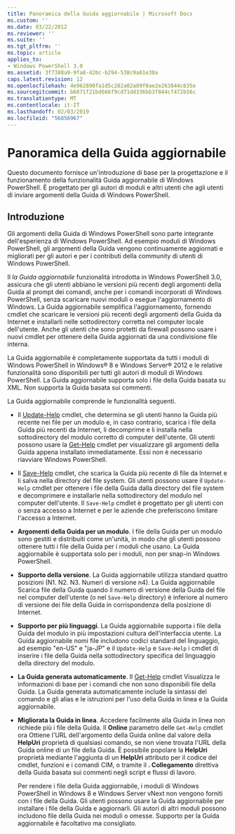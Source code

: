 ```yaml
---
title: Panoramica della Guida aggiornabile | Microsoft Docs
ms.custom: ''
ms.date: 03/22/2012
ms.reviewer: ''
ms.suite: ''
ms.tgt_pltfrm: ''
ms.topic: article
applies_to:
- Windows PowerShell 3.0
ms.assetid: 3f7388a9-9fa8-42bc-b294-538c9a01e30a
caps.latest.revision: 12
ms.openlocfilehash: 4e962890fa1d5c282a02a89f0ae2e263844c635e
ms.sourcegitcommit: b6871f21bd666f9cd71dd336bb3f844cf472b56c
ms.translationtype: MT
ms.contentlocale: it-IT
ms.lasthandoff: 02/03/2019
ms.locfileid: "56856967"
---
```

# <a name="updatable-help-overview"></a>Panoramica della Guida aggiornabile

Questo documento fornisce un'introduzione di base per la progettazione e il funzionamento della funzionalità Guida aggiornabile di Windows PowerShell. È progettato per gli autori di moduli e altri utenti che agli utenti di inviare argomenti della Guida di Windows PowerShell.

## <a name="introduction"></a>Introduzione

Gli argomenti della Guida di Windows PowerShell sono parte integrante dell'esperienza di Windows PowerShell. Ad esempio moduli di Windows PowerShell, gli argomenti della Guida vengono continuamente aggiornati e migliorati per gli autori e per i contributi della community di utenti di Windows PowerShell.

Il *la Guida aggiornabile* funzionalità introdotta in Windows PowerShell 3.0, assicura che gli utenti abbiano le versioni più recenti degli argomenti della Guida al prompt dei comandi, anche per i comandi incorporati di Windows PowerShell, senza scaricare nuovi moduli o esegue l'aggiornamento di Windows. La Guida aggiornabile semplifica l'aggiornamento, fornendo cmdlet che scaricare le versioni più recenti degli argomenti della Guida da Internet e installarli nelle sottodirectory corretta nel computer locale dell'utente. Anche gli utenti che sono protetti da firewall possono usare i nuovi cmdlet per ottenere della Guida aggiornati da una condivisione file interna.

La Guida aggiornabile è completamente supportata da tutti i moduli di Windows PowerShell in Windows® 8 e Windows Server® 2012 e le relative funzionalità sono disponibili per tutti gli autori di moduli di Windows PowerShell. La Guida aggiornabile supporta solo i file della Guida basata su XML. Non supporta la Guida basata sui commenti.

La Guida aggiornabile comprende le funzionalità seguenti.

- Il [Update-Help](/powershell/module/Microsoft.PowerShell.Core/Update-Help) cmdlet, che determina se gli utenti hanno la Guida più recente nei file per un modulo e, in caso contrario, scarica i file della Guida più recenti da Internet, li decomprime e li installa nella sottodirectory del modulo corretto di computer dell'utente. Gli utenti possono usare la [Get-Help](/powershell/module/Microsoft.PowerShell.Core/Update-Help) cmdlet per visualizzare gli argomenti della Guida appena installato immediatamente. Essi non è necessario riavviare Windows PowerShell.

- Il [Save-Help](/powershell/module/Microsoft.PowerShell.Core/Save-Help) cmdlet, che scarica la Guida più recente di file da Internet e li salva nella directory del file system. Gli utenti possono usare il `Update-Help` cmdlet per ottenere i file della Guida dalla directory del file system e decomprimere e installarle nella sottodirectory del modulo nel computer dell'utente. Il `Save-Help` cmdlet è progettato per gli utenti con o senza accesso a Internet e per le aziende che preferiscono limitare l'accesso a Internet.

- **Argomenti della Guida per un modulo**. I file della Guida per un modulo sono gestiti e distribuiti come un'unità, in modo che gli utenti possono ottenere tutti i file della Guida per i moduli che usano. La Guida aggiornabile è supportata solo per i moduli, non per snap-in Windows PowerShell.

- **Supporto della versione**. La Guida aggiornabile utilizza standard quattro posizioni (N1. N2. N3. Numeri di versione n4). La Guida aggiornabile Scarica file della Guida quando il numero di versione della Guida del file nel computer dell'utente (o nel `Save-Help` directory) è inferiore al numero di versione dei file della Guida in corrispondenza della posizione di Internet.

- **Supporto per più linguaggi**. La Guida aggiornabile supporta i file della Guida del modulo in più impostazioni cultura dell'interfaccia utente. La Guida aggiornabile nomi file includono codici standard del linguaggio, ad esempio "en-US" e "ja-JP" e il `Update-Help` e `Save-Help` i cmdlet di inserire i file della Guida nella sottodirectory specifica del linguaggio della directory del modulo.

- **La Guida generata automaticamente**. Il [Get-Help](/powershell/module/Microsoft.PowerShell.Core/Get-Help) cmdlet Visualizza le informazioni di base per i comandi che non sono disponibili file della Guida. La Guida generata automaticamente include la sintassi del comando e gli alias e le istruzioni per l'uso della Guida in linea e la Guida aggiornabile.

- **Migliorata la Guida in linea**. Accedere facilmente alla Guida in linea non richiede più i file della Guida. Il **Online** parametro delle `Get-Help` cmdlet ora Ottiene l'URL dell'argomento della Guida online dal valore della **HelpUri** proprietà di qualsiasi comando, se non viene trovata l'URL della Guida online di un file della Guida. È possibile popolare la **HelpUri** proprietà mediante l'aggiunta di un **HelpUri** attributo per il codice del cmdlet, funzioni e i comandi CIM, o tramite il **. Collegamento** direttiva della Guida basata sui commenti negli script e flussi di lavoro.

  Per rendere i file della Guida aggiornabile, i moduli di Windows PowerShell in Windows 8 e Windows Server vNext non vengono forniti con i file della Guida. Gli utenti possono usare la Guida aggiornabile per installare i file della Guida e aggiornarli. Gli autori di altri moduli possono includono file della Guida nei moduli o omesse. Supporto per la Guida aggiornabile è facoltativo ma consigliato.
